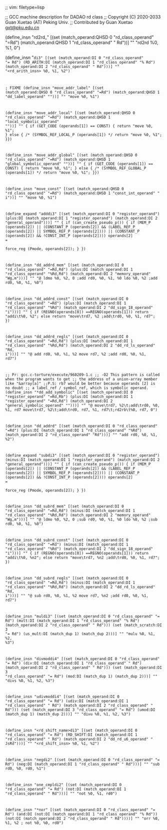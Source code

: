 ;; vim: filetype=lisp

;; GCC machine description for DADAO rd class
;; Copyright (C) 2020-2033 Guan Xuetao (AT) Peking Univ.
;; Contributed by Guan Xuetao <gxt@pku.edu.cn>

(define_insn "rd2rd_<mode>"
  [(set (match_operand:QHSD 0 "rd_class_operand" "=Rd")
        (match_operand:QHSD 1 "rd_class_operand" " Rd"))]
	""
	"rd2rd	%0, %1, 0")

(define_insn "<code>di3"
  [(set          (match_operand:DI 0 "rd_class_operand" "=   Rd")
    (RD_ARITH:DI (match_operand:DI 1 "rd_class_operand" "%   Rd")
                 (match_operand:DI 2 "rd_class_operand" "    Rd")))]
	""
	"<rd_arith_insn>	%0, %1, %2")

; FIXME
(define_insn "move<mode>_addr_label"
  [(set (match_operand:QHSD 0 "rd_class_operand" "=Rd")
        (match_operand:QHSD 1 "dd_label_operand" ""))]
	""
	"move	%0, %1")

(define_insn "move<mode>_addr_local"
  [(set (match_operand:QHSD 0 "rd_class_operand" "=Rd")
        (match_operand:QHSD 1 "local_symbolic_operand" ""))]
	""
	{ if (GET_CODE (operands[1]) == CONST) { return "move	%0, %1"; }
	  else {
		/* (SYMBOL_REF_LOCAL_P (operands[1]) */
		return "move	%0, %1";
	  }})

(define_insn "move<mode>_addr_global"
  [(set (match_operand:QHSD 0 "rd_class_operand" "=Rd")
        (match_operand:QHSD 1 "global_symbolic_operand" ""))]
	""
	{ if (GET_CODE (operands[1]) == CONST) { return "move	%0, %1"; }
	  else {
		/* (SYMBOL_REF_GLOBAL_P (operands[1]) */
		return "move	%0, %1";
	  }})

(define_insn "move<mode>_const"
  [(set (match_operand:QHSD 0 "rd_class_operand"  "=Rd")
        (match_operand:QHSD 1 "const_int_operand" "  i"))]
	""
	"move	%0, %1")

(define_expand "adddi3"
  [(set      (match_operand:DI 0 "register_operand")
    (plus:DI (match_operand:DI 1 "register_operand")
             (match_operand:DI 2 "general_operand")))]
  ""
{
  if (can_create_pseudo_p())
    {
      if (MEM_P (operands[2])
	  || (CONSTANT_P (operands[2])
		&& (LABEL_REF_P (operands[2])
		|| SYMBOL_REF_P (operands[2])))
	  || (CONSTANT_P (operands[2])
		&& !CONST_INT_P (operands[2])))
	operands[2] =	\
		force_reg (Pmode, operands[2]);
    }
})

(define_insn "dd_addrd_mem"
  [(set      (match_operand:DI 0 "rd_class_operand" "=Rd,Rd")
    (plus:DI (match_operand:DI 1 "rd_class_operand" "%Rd,Rd")
             (match_operand:DI 2 "memory_operand"    "Wg,m")))]
        ""
	"@
	ldmo	%0, %2, 0	\;add	rd0, %0, %1, %0
	ldo	%0, %2	\;add	rd0, %0, %1, %0")

(define_insn "dd_addrd_const"
  [(set      (match_operand:DI 0 "rd_class_operand" "=Rd")
    (plus:DI (match_operand:DI 1 "rd_class_operand" "%Rd")
             (match_operand:DI 2 "dd_sign_18_operand" "i")))]
  ""
  {
    if (REGNO(operands[0])
      ==REGNO(operands[1])) return "addi\t%0, %2";
    else return "move\trd7, %2 \;add\trd0, %0, %1, rd7";
  })

(define_insn "dd_addrd_regls"
  [(set      (match_operand:DI 0 "rd_class_operand" "=Rd,Rd")
    (plus:DI (match_operand:DI 1 "rd_class_operand" "%Rd,Rd")
             (match_operand:DI 2 "dd_rd_ls_operand"  "Rd, i")))]
  ""
  "@
  add	rd0, %0, %1, %2
  move	rd7, %2	\;add	rd0, %0, %1, rd7")

;; Pr: gcc.c-torture/execute/960209-1.c
;; -O2 This pattern is called when the program wants to get
;;     the address of a union-array member like "&array[a]"
;;P.S: rb7 would be better because operands [2] is no doubt
;;     a label_ref / symbol_ref, which is symbolic operand.
(define_insn "*dd_add_symbolic"
  [(set      (match_operand:DI 0 "register_operand" "=Rd,Rb")
    (plus:DI (match_operand:DI 1 "register_operand" "=Rd,Rd")
             (match_operand:DI 2 "general_symbolic_operand" "")))]
	""
	"@
	move\trd7, %2\t\;add\trd0, %0, %1, rd7
	move\trd7, %2\t\;add\trd0, rd7, %1, rd7\t\;rd2rb\t%0, rd7, 0")

(define_insn "dd_addrd"
  [(set      (match_operand:DI 0 "rd_class_operand" "=Rd")
    (plus:DI (match_operand:DI 1 "rd_class_operand" "%Rd")
             (match_operand:DI 2 "rd_class_operand"  "Rd")))]
	""
	"add	rd0, %0, %1, %2")

(define_expand "subdi3"
  [(set      (match_operand:DI 0 "register_operand")
   (minus:DI (match_operand:DI 1 "register_operand")
             (match_operand:DI 2 "general_operand")))]
  ""
{
  if (can_create_pseudo_p())
    {
      if (MEM_P (operands[2])
	  || (CONSTANT_P (operands[2])
		&& (LABEL_REF_P (operands[2])
		|| SYMBOL_REF_P (operands[2])))
	  || (CONSTANT_P (operands[2])
		&& !CONST_INT_P (operands[2])))
	operands[2] =	\
		force_reg (Pmode, operands[2]);
    }
})

(define_insn "dd_subrd_mem"
  [(set      (match_operand:DI 0 "rd_class_operand" "=Rd,Rd")
   (minus:DI (match_operand:DI 1 "rd_class_operand" "%Rd,Rd")
             (match_operand:DI 2 "memory_operand"    "Wg,m")))]
        ""
	"@
	ldmo	%0, %2, 0	\;sub	rd0, %0, %1, %0
	ldo	%0, %2	\;sub	rd0, %0, %1, %0")

(define_insn "dd_subrd_const"
  [(set      (match_operand:DI 0 "rd_class_operand" "=Rd")
   (minus:DI (match_operand:DI 1 "rd_class_operand" "%Rd")
             (match_operand:DI 2 "dd_sign_18_operand" "i")))]
  ""
{
  if (REGNO(operands[0])
    ==REGNO(operands[1])) return "addi\t%0, %n2";
  else return "move\trd7, %n2 \;add\trd0, %0, %1, rd7";
})

(define_insn "dd_subrd_regls"
  [(set      (match_operand:DI 0 "rd_class_operand" "=Rd,Rd")
   (minus:DI (match_operand:DI 1 "rd_class_operand" "%Rd,Rd")
             (match_operand:DI 2 "dd_rd_ls_operand"  "Rd, i")))]
	""
	"@
	sub	rd0, %0, %1, %2
	move	rd7, %n2	\;add	rd0, %0, %1, rd7")

(define_insn "muldi3"
  [(set      (match_operand:DI 0 "rd_class_operand" "= Rd")
    (mult:DI (match_operand:DI 1 "rd_class_operand" "% Rd")
             (match_operand:DI 2 "rd_class_operand" "  Rd")))
   (set      (match_scratch:DI 3                    "= Rd")
             (us_mult:DI (match_dup 1) (match_dup 2)))]
	""
	"mulu	%0, %1, %2, %3")

(define_insn "divmoddi4"
  [(set     (match_operand:DI 0 "rd_class_operand" "= Rd")
    (div:DI (match_operand:DI 1 "rd_class_operand" "  Rd")
            (match_operand:DI 2 "rd_class_operand" "  Rd")))
   (set     (match_operand:DI 3 "rd_class_operand" "= Rd")
            (mod:DI (match_dup 1) (match_dup 2)))]
	""
	"divs	%0, %1, %2, %3")

(define_insn "udivmoddi4"
  [(set      (match_operand:DI 0 "rd_class_operand" "= Rd")
    (udiv:DI (match_operand:DI 1 "rd_class_operand" "  Rd")
             (match_operand:DI 2 "rd_class_operand" "  Rd")))
   (set      (match_operand:DI 3 "rd_class_operand" "= Rd")
             (umod:DI (match_dup 1) (match_dup 2)))]
	""
	"divu	%0, %1, %2, %3")

(define_insn "<rd_shift_name>di3"
  [(set          (match_operand:DI 0 "rd_class_operand" "=   Rd")
    (RD_SHIFT:DI (match_operand:DI 1 "rd_class_operand" "    Rd")
                 (match_operand:DI 2 "dd_rd_u6_operand" "  JsRd")))]
	""
	"<rd_shift_insn>	%0, %1, %2")

(define_insn "negdi2"
  [(set     (match_operand:DI 0 "rd_class_operand" "= Rd")
    (neg:DI (match_operand:DI 1 "rd_class_operand" "  Rd")))]
	""
	"sub	rd0, %0, rd0, %1")

(define_insn "one_cmpldi2"
  [(set     (match_operand:DI 0 "rd_class_operand" "= Rd")
    (not:DI (match_operand:DI 1 "rd_class_operand" "  Rd")))]
	""
	"not	%0, %1, rd0")

(define_insn "*nor"
  [(set             (match_operand:DI 0 "rd_class_operand" "=   Rd")
    (and:DI (not:DI (match_operand:DI 1 "rd_class_operand" "%   Rd"))
            (not:DI (match_operand:DI 2 "rd_class_operand" "    Rd"))))]
	""
	"orr	%0, %1, %2	\;	not	%0, %0, rd0")

